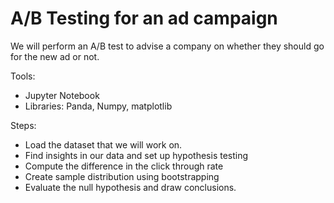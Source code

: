 # A/B Testing for an ad campaign

We will perform an A/B test to advise a company on whether they should go for the new ad or not.

Tools:

* Jupyter Notebook
* Libraries: Panda, Numpy, matplotlib



Steps:

* Load the dataset that we will work on.
* Find insights in our data and set up hypothesis testing
* Compute the difference in the click through rate
* Create sample distribution using bootstrapping
* Evaluate the null hypothesis and draw conclusions.

